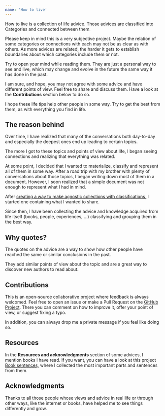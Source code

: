 ```yaml
---
name: 'How to live'
---
```


How to live is a collection of life advice. Those advices are classified into Categories and connected between them.

Please keep in mind this is a very subjective project. Maybe the relation of some categories or connections with each may not be as clear as with others. As more advices are related, the harder it gets to establish boundaries about which categories include them or not.

Try to open your mind while reading them. They are just a personal way to see and live, which may change and evolve in the future the same way it has done in the past.

I am sure, and hope, you may not agree with some advice and have different points of view. Feel free to share and discuss them. Have a look at the **Contributions** section below to do so. 

I hope these life tips help other people in some way. Try to get the best from them, as with everything you find in life.

## The reason behind

Over time, I have realized that many of the conversations both day-to-day and especially the deepest ones end up leading to certain topics.

The more I got to these topics and points of view about life, I began seeing connections and realizing that everything was related.

At some point, I decided that I wanted to materialize, classify and represent all of them in some way. After a road trip with my brother with plenty of conversations about those topics, I began writing down most of them in a document. However, I soon realized that a simple document was not enough to represent what I had in mind. 

After [creating a way to make agnostic collections with classifications,](https://github.com/reymon359/collman) I started one containing what I wanted to share.

Since then, I have been collecting the advice and knowledge acquired from life itself (books, people, experiences, …) classifying and grouping them in the best way.

## Why quotes?

The quotes on the advice are a way to show how other people have reached the same or similar conclusions in the past.

They add similar points of view about the topic and are a great way to discover new authors to read about.

## Contributions

This is an open-source collaborative project where feedback is always welcomed. Feel free to open an issue or make a Pull Request on the [GitHub Project](https://github.com/reymon359/how-to-live). There you can comment on how to improve it, offer your point of view, or suggest fixing a typo.

In addition, you can always drop me a private message if you feel like doing so.

## Resources

In the **Resources and acknowledgments** section of some advices, I mention books I have read. If you want, you can have a look at this project [Book sentences,](https://github.com/reymon359/book-sentences) where I collected the most important parts and sentences from them.

## Acknowledgments

Thanks to all those people whose views and advice in real life or through other ways, like the internet or books, have helped me to see things differently and grow.